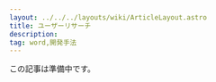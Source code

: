 ```yaml
---
layout: ../../../layouts/wiki/ArticleLayout.astro
title: ユーザーリサーチ
description:
tag: word,開発手法
---
```


この記事は準備中です。
